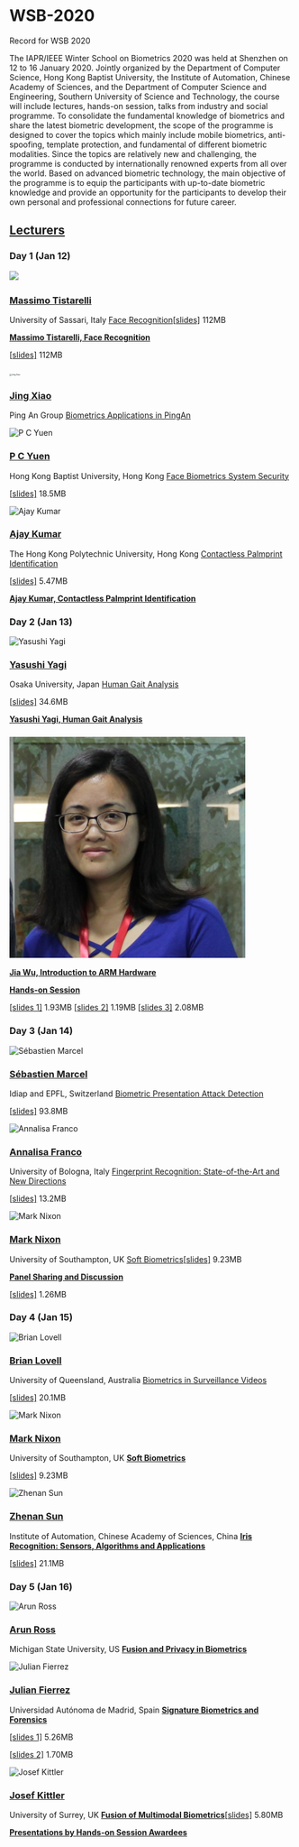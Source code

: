 # WSB-2020
Record for WSB 2020

The IAPR/IEEE Winter School on Biometrics 2020  was held at Shenzhen on 12 to 16 January 2020. Jointly organized by the Department of Computer Science, Hong Kong Baptist University, the Institute of Automation, Chinese Academy of Sciences, and the Department of Computer Science and Engineering, Southern University of Science and Technology, the course will include lectures, hands-on session, talks from industry and social programme. To consolidate the fundamental knowledge of biometrics and share the latest biometric development, the scope of the programme is designed to cover the topics which mainly include mobile biometrics, anti-spoofing, template protection, and fundamental of different biometric modalities. Since the topics are relatively new and challenging, the programme is conducted by internationally renowned experts from all over the world. Based on advanced biometric technology, the main objective of the programme is to equip the participants with up-to-date biometric knowledge and provide an opportunity for the participants to develop their own personal and professional connections for future career.



## [Lecturers]( https://www.comp.hkbu.edu.hk/wsb2020/lecturer.php )

### **Day 1** (Jan 12)

  <img  src="https://www.comp.hkbu.edu.hk/wsb2020/images/speakers/massimo-tistarelli.jpg" />  

### [Massimo Tistarelli](https://www.comp.hkbu.edu.hk/wsb2020/lecturer_details.php?lect_id=10)

University of Sassari, Italy
[Face Recognition](https://www.comp.hkbu.edu.hk/wsb2020/lecturer_details.php?lect_id=10)[[slides\]](https://www.comp.hkbu.edu.hk/wsb2020/slides/Massimo_Tistarelli.pdf) 112MB

 [**Massimo Tistarelli, Face Recognition**](https://www.comp.hkbu.edu.hk/wsb2020/lecturer_details.php?lect_id=10) 

[[slides\]](https://www.comp.hkbu.edu.hk/wsb2020/slides/Massimo_Tistarelli.pdf) 112MB





<img src="https://www.comp.hkbu.edu.hk/wsb2020/images/speakers/jing_xiao.jpg" alt="Jing Xiao" style="zoom:25%;" />

### [Jing Xiao](https://www.comp.hkbu.edu.hk/wsb2020/lecturer_details.php?lect_id=12)

Ping An Group
[Biometrics Applications in PingAn](https://www.comp.hkbu.edu.hk/wsb2020/lecturer_details.php?lect_id=12)



![P C Yuen](https://www.comp.hkbu.edu.hk/wsb2020/images/speakers/pcyuen.jpg)

### [P C Yuen](http://www.comp.hkbu.edu.hk/~pcyuen/)

Hong Kong Baptist University, Hong Kong
[Face Biometrics System Security](https://www.comp.hkbu.edu.hk/wsb2020/lecturer_details.php?lect_id=14)

[[slides\]](https://www.comp.hkbu.edu.hk/wsb2020/slides/PC_Yuen.pdf) 18.5MB



![Ajay Kumar](https://www.comp.hkbu.edu.hk/wsb2020/images/speakers/ajay-kumar.jpg)

### [Ajay Kumar](http://www.comp.polyu.edu.hk/~csajaykr)

The Hong Kong Polytechnic University, Hong Kong
[Contactless Palmprint Identification](https://www.comp.hkbu.edu.hk/wsb2020/lecturer_details.php?lect_id=4)

[[slides\]](https://www.comp.hkbu.edu.hk/wsb2020/slides/Ajay_Kumar.pdf) 5.47MB

[**Ajay Kumar, Contactless Palmprint Identification**](https://www.comp.hkbu.edu.hk/wsb2020/lecturer_details.php?lect_id=4)



### Day 2 (Jan 13)

![Yasushi Yagi](https://www.comp.hkbu.edu.hk/wsb2020/images/speakers/yasushi-yagi.jpg)

### [Yasushi Yagi](http://www.am.sanken.osaka-u.ac.jp/~yagi/)

Osaka University, Japan
[Human Gait Analysis](https://www.comp.hkbu.edu.hk/wsb2020/lecturer_details.php?lect_id=13)

[[slides\]](https://www.comp.hkbu.edu.hk/wsb2020/slides/Yasushi_Yagi.pdf) 34.6MB

[**Yasushi Yagi, Human Gait Analysis**](https://www.comp.hkbu.edu.hk/wsb2020/lecturer_details.php?lect_id=13)

### 

![jiawu](https://github.com/ChurchChen/WSB-2020/blob/master/img/jiawu.png)

[**Jia Wu, Introduction to ARM Hardware**](https://www.comp.hkbu.edu.hk/wsb2020/hands_on.php)

[**Hands-on Session**](https://www.comp.hkbu.edu.hk/wsb2020/hands_on.php)

 [[slides 1\]](https://www.comp.hkbu.edu.hk/wsb2020/slides/handson1.pdf) 1.93MB
[[slides 2\]](https://www.comp.hkbu.edu.hk/wsb2020/slides/handson2.pdf) 1.19MB
[[slides 3\]](https://www.comp.hkbu.edu.hk/wsb2020/slides/handson3.pdf) 2.08MB 



### **Day 3** (Jan 14)



![Sébastien Marcel](https://www.comp.hkbu.edu.hk/wsb2020/images/speakers/sebastien-marcel.jpg)

### [Sébastien Marcel](http://www.idiap.ch/~marcel)

Idiap and EPFL, Switzerland
[Biometric Presentation Attack Detection](https://www.comp.hkbu.edu.hk/wsb2020/lecturer_details.php?lect_id=6)

[[slides\]](https://www.comp.hkbu.edu.hk/wsb2020/slides/Sébastien_Marcel.pdf) 93.8MB

![Annalisa Franco](https://www.comp.hkbu.edu.hk/wsb2020/images/speakers/annalisa-franco.png)

### [Annalisa Franco](https://www.unibo.it/sitoweb/annalisa.franco/en)

University of Bologna, Italy
[Fingerprint Recognition: State-of-the-Art and New Directions](https://www.comp.hkbu.edu.hk/wsb2020/lecturer_details.php?lect_id=2)

[[slides\]](https://www.comp.hkbu.edu.hk/wsb2020/slides/Annalisa_Franco.pdf) 13.2MB



![Mark Nixon](https://www.comp.hkbu.edu.hk/wsb2020/images/speakers/mark-nixon.png)

### [Mark Nixon](https://www.ecs.soton.ac.uk/people/msn)

University of Southampton, UK
[Soft Biometrics](https://www.comp.hkbu.edu.hk/wsb2020/lecturer_details.php?lect_id=7)[[slides\]](https://www.comp.hkbu.edu.hk/wsb2020/slides/Mark_Nixon.pdf) 9.23MB

**[Panel Sharing and Discussion](https://www.comp.hkbu.edu.hk/wsb2020/panel_sharing.php)**

[[slides\]](https://www.comp.hkbu.edu.hk/wsb2020/slides/panel_sharing.pdf) 1.26MB



### **Day 4** (Jan 15)

![Brian Lovell](https://www.comp.hkbu.edu.hk/wsb2020/images/speakers/brian-lovell.jpg)

### [Brian Lovell](https://researchers.uq.edu.au/researcher/327)

University of Queensland, Australia
[Biometrics in Surveillance Videos](https://www.comp.hkbu.edu.hk/wsb2020/lecturer_details.php?lect_id=5)

[[slides\]](https://www.comp.hkbu.edu.hk/wsb2020/slides/Brian_Lovell.pdf) 20.1MB



![Mark Nixon](https://www.comp.hkbu.edu.hk/wsb2020/images/speakers/mark-nixon.png)

### [Mark Nixon](https://www.ecs.soton.ac.uk/people/msn)

University of Southampton, UK
[**Soft Biometrics**](https://www.comp.hkbu.edu.hk/wsb2020/lecturer_details.php?lect_id=7)

[[slides\]](https://www.comp.hkbu.edu.hk/wsb2020/slides/Mark_Nixon.pdf) 9.23MB





![Zhenan Sun](https://www.comp.hkbu.edu.hk/wsb2020/images/speakers/zhenan-sun.jpg)

### [Zhenan Sun](http://www.cbsr.ia.ac.cn/users/znsun/)

Institute of Automation, Chinese Academy of Sciences, China
[**Iris Recognition: Sensors, Algorithms and Applications**](https://www.comp.hkbu.edu.hk/wsb2020/lecturer_details.php?lect_id=9)

[[slides\]](https://www.comp.hkbu.edu.hk/wsb2020/slides/Zhenan_Sun.pdf) 21.1MB



### **Day 5** (Jan 16)

![Arun Ross](https://www.comp.hkbu.edu.hk/wsb2020/images/speakers/arun-ross.png)

### [Arun Ross](http://www.cse.msu.edu/~rossarun/)

Michigan State University, US
[**Fusion and Privacy in Biometrics**](https://www.comp.hkbu.edu.hk/wsb2020/lecturer_details.php?lect_id=8)



![Julian Fierrez](https://www.comp.hkbu.edu.hk/wsb2020/images/speakers/julian-fierrez.jpg)

### [Julian Fierrez](http://atvs.ii.uam.es/fierrez/)

Universidad Autónoma de Madrid, Spain
[**Signature Biometrics and Forensics**](https://www.comp.hkbu.edu.hk/wsb2020/lecturer_details.php?lect_id=1)

[[slides 1\]](https://www.comp.hkbu.edu.hk/wsb2020/slides/Julian_Fierrez_1.pdf) 5.26MB

[[slides 2\]](https://www.comp.hkbu.edu.hk/wsb2020/slides/Julian_Fierrez_2.pdf) 1.70MB



![Josef Kittler](https://www.comp.hkbu.edu.hk/wsb2020/images/speakers/josef-kittler.jpg)

### [Josef Kittler](https://www.surrey.ac.uk/people/josef-kittler)

University of Surrey, UK
[**Fusion of Multimodal Biometrics**](https://www.comp.hkbu.edu.hk/wsb2020/lecturer_details.php?lect_id=3)[[slides\]](https://www.comp.hkbu.edu.hk/wsb2020/slides/Josef_Kittler.pdf) 5.80MB



[**Presentations by Hands-on Session Awardees**](https://www.comp.hkbu.edu.hk/wsb2020/hands_on.php)

